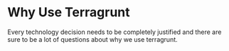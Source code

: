 # Why Use Terragrunt

Every technology decision needs to be completely justified and there are sure to be a lot of questions about why we use terragrunt. 
